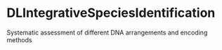 # DLIntegrativeSpeciesIdentification
Systematic assessment of different DNA arrangements and encoding methods
